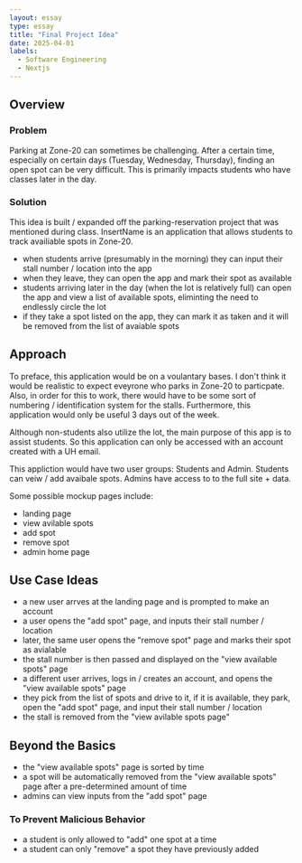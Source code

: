 ```yaml
---
layout: essay
type: essay
title: "Final Project Idea"
date: 2025-04-01
labels:
  - Software Engineering
  - Nextjs
---
```


## Overview

### Problem

Parking at Zone-20 can sometimes be challenging. After a certain time, especially on certain days (Tuesday, Wednesday, Thursday), finding an open spot can be very difficult. This is primarily impacts students who have classes later in the day. 

### Solution

This idea is built / expanded off the parking-reservation project that was mentioned during class. InsertName is an application that allows students to track availiable spots in Zone-20.

- when students arrive (presumably in the morning) they can input their stall number / location into the app
- when they leave, they can open the app and mark their spot as available
- students arriving later in the day (when the lot is relatively full) can open the app and view a list of available spots, eliminting the need to endlessly circle the lot
- if they take a spot listed on the app, they can mark it as taken and it will be removed from the list of avaiable spots

## Approach

To preface, this application would be on a voulantary bases. I don't think it would be realistic to expect eveyrone who parks in Zone-20 to particpate. Also, in order for this to work, there would have to be some sort of numbering / identification system for the stalls. Furthermore, this application would only be useful 3 days out of the week. 

Although non-students also utilize the lot, the main purpose of this app is to assist students. So this application can only be accessed with an account created with a UH email.

This appliction would have two user groups: Students and Admin. Students can veiw / add avaibale spots. Admins have access to to the full site + data. 

Some possible mockup pages include:

- landing page
- view avilable spots
- add spot
- remove spot
- admin home page

## Use Case Ideas

- a new user arrves at the landing page and is prompted to make an account
- a user opens the "add spot" page, and inputs their stall number / location
- later, the same user opens the "remove spot" page and marks their spot as avialable
- the stall number is then passed and displayed on the "view available spots" page
- a different user arrives, logs in / creates an account, and opens the "view available spots" page
- they pick from the list of spots and drive to it, if it is available, they park, open the "add spot" page, and input their stall number / location
- the stall is removed from the "view avilable spots page"

## Beyond the Basics 

- the "view available spots" page is sorted by time
- a spot will be automatically removed from the "view available spots" page after a pre-determined amount of time 
- admins can view inputs from the "add spot" page 

### To Prevent Malicious Behavior 
- a student is only allowed to "add" one spot at a time
- a student can only "remove" a spot they have previously added
 


